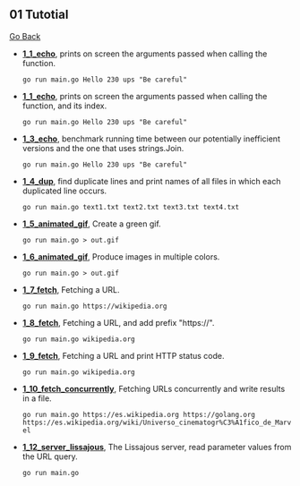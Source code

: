 ## 01 Tutotial
[Go Back](https://github.com/franlopezm/golang_first_steps/blob/main/README.md)

- **[1_1_echo](https://github.com/franlopezm/golang_first_steps/tree/main/01_exercises/1_1_echo)**, prints on screen the arguments passed when calling the function.

  `go run main.go Hello 230 ups "Be careful"`

- **[1_1_echo](https://github.com/franlopezm/golang_first_steps/tree/main/01_exercises/1_2_echo)**, prints on screen the arguments passed when calling the function, and its index.

  `go run main.go Hello 230 ups "Be careful"`

- **[1_3_echo](https://github.com/franlopezm/golang_first_steps/tree/main/01_exercises/1_3_echo)**, benchmark running time between our potentially inefficient versions and the one that uses strings.Join.

  `go run main.go Hello 230 ups "Be careful"`

- **[1_4_dup](https://github.com/franlopezm/golang_first_steps/tree/main/01_exercises/1_4_dup)**, find duplicate lines and print names of all files in which each duplicated line occurs.

  `go run main.go text1.txt text2.txt text3.txt text4.txt`

- **[1_5_animated_gif](https://github.com/franlopezm/golang_first_steps/tree/main/01_exercises/1_5_animated_gif)**, Create a green gif.

  `go run main.go > out.gif`

- **[1_6_animated_gif](https://github.com/franlopezm/golang_first_steps/tree/main/01_exercises/1_6_animated_gif)**, Produce images in multiple colors.

  `go run main.go > out.gif`

- **[1_7_fetch](https://github.com/franlopezm/golang_first_steps/tree/main/01_exercises/1_7_fetch)**, Fetching a URL.

  `go run main.go https://wikipedia.org`

- **[1_8_fetch](https://github.com/franlopezm/golang_first_steps/tree/main/01_exercises/1_8_fetch)**, Fetching a URL, and add prefix "https://".

  `go run main.go wikipedia.org`

- **[1_9_fetch](https://github.com/franlopezm/golang_first_steps/tree/main/01_exercises/1_9_fetch)**, Fetching a URL and print HTTP status code.

  `go run main.go wikipedia.org`

- **[1_10_fetch_concurrently](https://github.com/franlopezm/golang_first_steps/tree/main/01_exercises/1_10_fetch_concurrently)**, Fetching URLs concurrently and write results in a file.

  `go run main.go https://es.wikipedia.org https://golang.org https://es.wikipedia.org/wiki/Universo_cinematogr%C3%A1fico_de_Marvel`

- **[1_12_server_lissajous](https://github.com/franlopezm/golang_first_steps/tree/main/01_exercises/1_12_server_lissajous)**, The Lissajous server, read parameter values from the URL query.

  `go run main.go`
